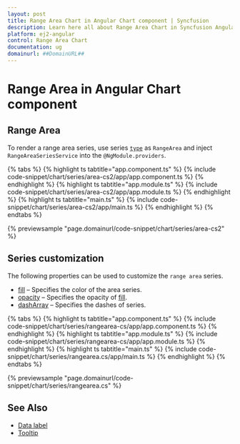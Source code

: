 ```yaml
---
layout: post
title: Range Area Chart in Angular Chart component | Syncfusion
description: Learn here all about Range Area Chart in Syncfusion Angular Chart component of Syncfusion Essential JS 2 and more.
platform: ej2-angular
control: Range Area Chart
documentation: ug
domainurl: ##DomainURL##
---
```

# Range Area in Angular Chart component

## Range Area

To render a range area series, use series [`type`](https://ej2.syncfusion.com/angular/documentation/api/chart/seriesDirective/#type) as `RangeArea` and inject `RangeAreaSeriesService`  into the `@NgModule.providers`.

{% tabs %}
{% highlight ts tabtitle="app.component.ts" %}
{% include code-snippet/chart/series/area-cs2/app/app.component.ts %}
{% endhighlight %}
{% highlight ts tabtitle="app.module.ts" %}
{% include code-snippet/chart/series/area-cs2/app/app.module.ts %}
{% endhighlight %}
{% highlight ts tabtitle="main.ts" %}
{% include code-snippet/chart/series/area-cs2/app/main.ts %}
{% endhighlight %}
{% endtabs %}

{% previewsample "page.domainurl/code-snippet/chart/series/area-cs2" %}

## Series customization

The following properties can be used to customize the `range area` series.

* [fill](https://ej2.syncfusion.com/angular/documentation/api/chart/seriesModel/#fill) – Specifies the color of the area series.
* [opacity](https://ej2.syncfusion.com/angular/documentation/api/chart/seriesModel/#opacity) – Specifies the opacity of [fill](https://ej2.syncfusion.com/angular/documentation/api/chart/seriesModel/#fill).
* [dashArray](https://ej2.syncfusion.com/angular/documentation/api/chart/seriesModel/#dasharray) – Specifies the dashes of series.

{% tabs %}
{% highlight ts tabtitle="app.component.ts" %}
{% include code-snippet/chart/series/rangearea-cs/app/app.component.ts %}
{% endhighlight %}
{% highlight ts tabtitle="app.module.ts" %}
{% include code-snippet/chart/series/rangearea-cs/app/app.module.ts %}
{% endhighlight %}
{% highlight ts tabtitle="main.ts" %}
{% include code-snippet/chart/series/rangearea.cs/app/main.ts %}
{% endhighlight %}
{% endtabs %}

{% previewsample "page.domainurl/code-snippet/chart/series/rangearea.cs" %}

## See Also

* [Data label](./data-labels/)
* [Tooltip](./tool-tip/)
